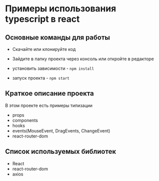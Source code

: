 # Примеры использования typescript в react

## Основные команды для работы

- Скачайте или клонируйте код
- Зайдите в папку проекта через консоль или откройте в редакторе

- установить зависимости - `npm install`
- запуск проекта - `npm start`

## Краткое описание проекта

В этом проекте есть примеры типизации

- props
- components
- hooks
- events(MouseEvent, DragEvents, ChangeEvent)
- react-router-dom

## Список используемых библиотек

- React
- react-router-dom
- axios

